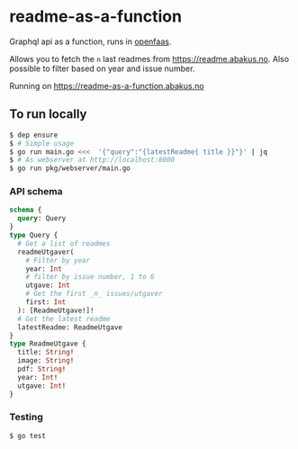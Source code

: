 # readme-as-a-function

Graphql api as a function, runs in [openfaas](https://www.openfaas.com/).

Allows you to fetch the `n` last readmes from https://readme.abakus.no. Also possible to filter based on year and issue number.

Running on https://readme-as-a-function.abakus.no

## To run locally

```bash
$ dep ensure
$ # Simple usage
$ go run main.go <<<  '{"query":"{latestReadme{ title }}"}' | jq
$ # As webserver at http://localhost:8000
$ go run pkg/webserver/main.go

```

### API schema

```graphql
schema {
  query: Query
}
type Query {
  # Get a list of readmes
  readmeUtgaver(
    # Filter by year
    year: Int
    # filter by issue number, 1 to 6
    utgave: Int
    # Get the first _n_ issues/utgaver
    first: Int
  ): [ReadmeUtgave!]!
  # Get the latest readme
  latestReadme: ReadmeUtgave
}
type ReadmeUtgave {
  title: String!
  image: String!
  pdf: String!
  year: Int!
  utgave: Int!
}
```

### Testing

```bash
$ go test
```
